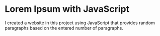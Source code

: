 # Lorem Ipsum with JavaScript
I created a website in this project using JavaScript that provides random paragraphs based on the entered number of paragraphs.

